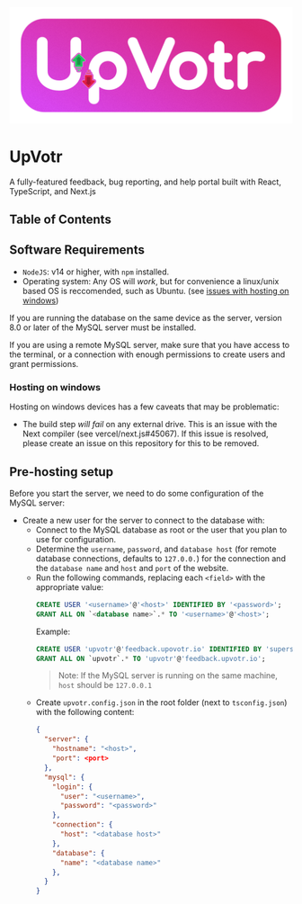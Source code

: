 <p align="center"><img src="public/logo_full_small.png" alt="UpVotr Logo Design" width="608"></p>

# UpVotr

A fully-featured feedback, bug reporting, and help portal built with React, TypeScript, and Next.js

## Table of Contents

## Software Requirements

- `NodeJS`: v14 or higher, with `npm` installed.
- Operating system: Any OS will _work_, but for convenience a linux/unix based OS is reccomended, such as Ubuntu. (see [issues with hosting on windows](#hosting-on-windows))

If you are running the database on the same device as the server, version 8.0 or later of the MySQL server must be installed.

If you are using a remote MySQL server, make sure that you have access to the terminal, or a connection with enough permissions to create users and grant permissions.

### Hosting on windows

Hosting on windows devices has a few caveats that may be problematic:

- The build step _will fail_ on any external drive. This is an issue with the
  Next compiler (see vercel/next.js#45067). If this issue is resolved, please create an issue on this repository for this to be removed.

## Pre-hosting setup

Before you start the server, we need to do some configuration of the MySQL server:

- Create a new user for the server to connect to the database with:
  - Connect to the MySQL database as root or the user that you plan to use for configuration.
  - Determine the `username`, `password`, and `database host` (for remote database connections, defaults to `127.0.0.`) for the connection and the `database name` and `host` and `port` of the website.
  - Run the following commands, replacing each `<field>` with the appropriate value:
    ```sql
    CREATE USER '<username>'@'<host>' IDENTIFIED BY '<password>';
    GRANT ALL ON `<database name>`.* TO '<username>'@'<host>';
    ```
    Example:
    ```sql
    CREATE USER 'upvotr'@'feedback.upovotr.io' IDENTIFIED BY 'supersecurepassword';
    GRANT ALL ON `upvotr`.* TO 'upvotr'@'feedback.upvotr.io';
    ```
    > Note: If the MySQL server is running on the same machine, `host` should be `127.0.0.1`
  - Create `upvotr.config.json` in the root folder (next to `tsconfig.json`) with the following content:
    ```json
    {
      "server": {
        "hostname": "<host>",
        "port": <port>
      },
      "mysql": {
        "login": {
          "user": "<username>",
          "password": "<password>"
        },
        "connection": {
          "host": "<database host>"
        },
        "database": {
          "name": "<database name>"
        },
      }
    }
    ```
